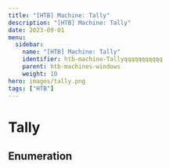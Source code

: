 ```yaml
---
title: "[HTB] Machine: Tally"
description: "[HTB] Machine: Tally"
date: 2023-09-01
menu:
  sidebar:
    name: "[HTB] Machine: Tally"
    identifier: htb-machine-Tallyqqqqqqqqqqq
    parent: htb-machines-windows
    weight: 10
hero: images/tally.png
tags: ["HTB"]
---
```


# Tally
## Enumeration